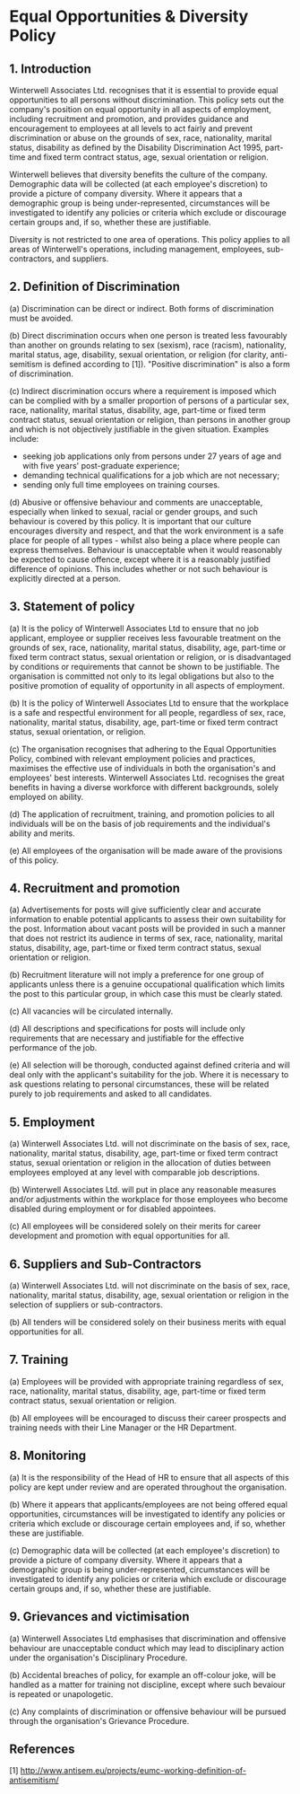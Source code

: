 # Equal Opportunities & Diversity Policy

## 1. Introduction

Winterwell Associates Ltd. recognises that it is essential to provide equal
opportunities to all persons without discrimination. This policy sets out the
company's position on equal opportunity in all aspects of employment,
including recruitment and promotion, and provides guidance and encouragement to
employees at all levels to act fairly and prevent discrimination or abuse on the grounds
of sex, race, nationality, marital status, disability as defined by the Disability
Discrimination Act 1995, part-time and fixed term contract status, age, sexual
orientation or religion.

Winterwell believes that diversity benefits the culture of the company.
Demographic data will be collected (at each employee's discretion) to provide a
picture of company diversity. Where it appears that a demographic group is
being under-represented, circumstances will be investigated to identify any
policies or criteria which exclude or discourage certain groups and, if so,
whether these are justifiable.

Diversity is not restricted to one area of operations. 
This policy applies to all areas of Winterwell's operations, including
management, employees, sub-contractors, and suppliers.

## 2. Definition of Discrimination

(a) Discrimination can be direct or indirect. Both forms of discrimination must be avoided.

(b) Direct discrimination occurs when one person is treated less favourably
than another on grounds relating to sex (sexism), race (racism), nationality, marital status, age, disability,
sexual orientation, or religion (for clarity, anti-semitism is defined according to [1]). "Positive discrimination" is also a form of discrimination.

(c) Indirect discrimination occurs where a requirement is imposed which can be
complied with by a smaller proportion of persons of a particular sex, race, nationality, 
marital status, disability, age, part-time or fixed term contract status,
sexual orientation or religion, than persons in another group and which is not
objectively justifiable in the given situation. Examples include:

  - seeking job applications only from persons under 27 years of age and with five years' post-graduate experience;
  - demanding technical qualifications for a job which are not necessary;
  - sending only full time employees on training courses.

(d) Abusive or offensive behaviour and comments are unacceptable, especially when linked to sexual, racial or gender groups, 
and such behaviour is covered by this policy. 
It is important that our culture encourages diversity and respect, and that the work environment is a safe place 
for people of all types - whilst also being a place where people can express themselves. 
Behaviour is unacceptable when it would reasonably be expected
to cause offence, except where it is a reasonably justified difference of opinions. 
This includes whether or not such behaviour is explicitly directed at a person.

## 3. Statement of policy

(a) It is the policy of Winterwell Associates Ltd to ensure that no job
applicant, employee or supplier receives less favourable treatment on the grounds of sex,
race, nationality, marital status, disability, age, part-time or fixed term contract status,
sexual orientation or religion, or is disadvantaged by conditions or
requirements that cannot be shown to be justifiable. The organisation is
committed not only to its legal obligations but also to the positive promotion
of equality of opportunity in all aspects of employment.

(b) It is the policy of Winterwell Associates Ltd to ensure that the workplace
is a safe and respectful environment for all people, regardless of sex, race, nationality, marital
status, disability, age, part-time or fixed term contract status, sexual orientation,
 or religion.

(c) The organisation recognises that adhering to the Equal Opportunities
Policy, combined with relevant employment policies and practices, maximises the
effective use of individuals in both the organisation's and employees' best
interests. Winterwell Associates Ltd. recognises the great benefits in having a
diverse workforce with different backgrounds, solely employed on ability.

(d) The application of recruitment, training, and promotion policies to all
individuals will be on the basis of job requirements and the individual's
ability and merits.

(e) All employees of the organisation will be made aware of the provisions of this policy.

## 4. Recruitment and promotion

(a) Advertisements for posts will give sufficiently clear and accurate
information to enable potential applicants to assess their own suitability for
the post. Information about vacant posts will be provided in such a manner that
does not restrict its audience in terms of sex, race, nationality, marital status,
disability, age, part-time or fixed term contract status, sexual orientation or
religion.

(b) Recruitment literature will not imply a preference for one group of
applicants unless there is a genuine occupational qualification which limits
the post to this particular group, in which case this must be clearly stated.

(c) All vacancies will be circulated internally.

(d) All descriptions and specifications for posts will include only
requirements that are necessary and justifiable for the effective performance
of the job.

(e) All selection will be thorough, conducted against defined criteria and will
deal only with the applicant's suitability for the job. Where it is necessary
to ask questions relating to personal circumstances, these will be related
purely to job requirements and asked to all candidates.

## 5. Employment

(a) Winterwell Associates Ltd. will not discriminate on the basis of sex, race, nationality, 
marital status, disability, age, part-time or fixed term contract status,
sexual orientation or religion in the allocation of duties between employees
employed at any level with comparable job descriptions.

(b) Winterwell Associates Ltd. will put in place any reasonable measures and/or
adjustments within the workplace for those employees who become disabled during
employment or for disabled appointees.

(c) All employees will be considered solely on their merits for career
development and promotion with equal opportunities for all.


## 6. Suppliers and Sub-Contractors

(a) Winterwell Associates Ltd. will not discriminate on the basis of sex, race, nationality, 
marital status, disability, age,
sexual orientation or religion in the selection of suppliers or sub-contractors.

(b) All tenders will be considered solely on their business merits with equal opportunities for all.


## 7. Training

(a) Employees will be provided with appropriate training regardless of sex,
race, nationality, marital status, disability, age, part-time or fixed term contract status,
sexual orientation or religion.

(b) All employees will be encouraged to discuss their career prospects and
training needs with their Line Manager or the HR Department.

## 8. Monitoring

(a) It is the responsibility of the Head of HR to ensure that all aspects of
this policy are kept under review and are operated throughout the
organisation.

(b) Where it appears that applicants/employees are not being offered equal
opportunities, circumstances will be investigated to identify any policies or
criteria which exclude or discourage certain employees and, if so, whether
these are justifiable.

(c) Demographic data will be collected (at each employee's discretion)
to provide a picture of company diversity. Where it appears that a
demographic group is being under-represented, circumstances will be
investigated to identify any policies or criteria which exclude or
discourage certain groups and, if so, whether these are justifiable.

## 9. Grievances and victimisation

(a) Winterwell Associates Ltd emphasises that discrimination and offensive behaviour are unacceptable
conduct which may lead to disciplinary action under the organisation's
Disciplinary Procedure.

(b) Accidental breaches of policy, for example an off-colour joke, will be handled as a matter for
training not discipline, except where such bevaiour is repeated or unapologetic.

(c) Any complaints of discrimination or offensive behaviour will be pursued through the organisation's Grievance Procedure.

## References

[1] <http://www.antisem.eu/projects/eumc-working-definition-of-antisemitism/>
